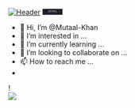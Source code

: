 [![Header](https://raw.githubusercontent.com/Mutaal-Khan/<OWNER>/<OWNER>/readme_header.png "Header")](https://some-url.dev/)
[<img alt="alt_text" width="40px" src="https://github.com/Mutaal-Khan/Mutaal-Khan/blob/main/readme_header.png" />](https://www.google.com/)

- 👋 Hi, I’m @Mutaal-Khan
- 👀 I’m interested in ...
- 🌱 I’m currently learning ...
- 💞️ I’m looking to collaborate on ...
- 📫 How to reach me ...
- 
! <br />
![](https://img.shields.io/badge/<WORD_ON_LEFT>-<WORD_ON_RIGHT>-informational?style=flat&logo=<LOGO_NAME>&logoColor=white&color=2bbc8a)


<!---
Mutaal-Khan/Mutaal-Khan is a ✨ special ✨ repository because its `README.md` (this file) appears on your GitHub profile.
You can click the Preview link to take a look at your changes.
--->
